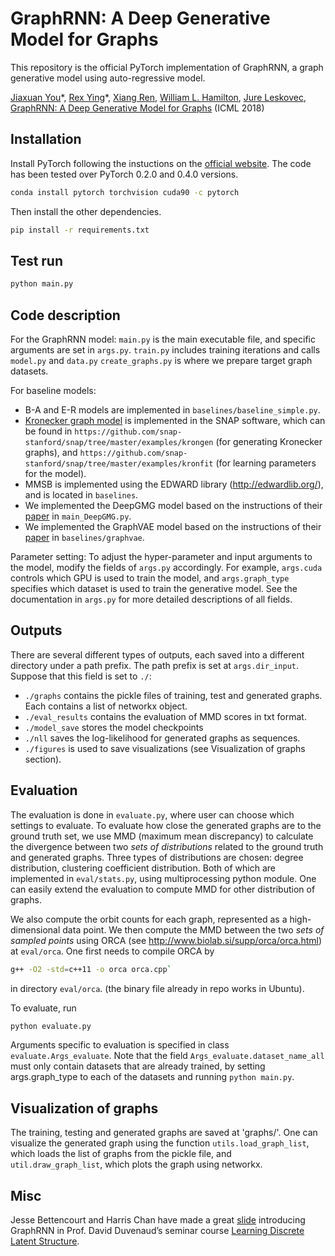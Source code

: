 # GraphRNN: A Deep Generative Model for Graphs
This repository is the official PyTorch implementation of GraphRNN, a graph generative model using auto-regressive model.

[Jiaxuan You](https://cs.stanford.edu/~jiaxuan/)\*, [Rex Ying](https://cs.stanford.edu/people/rexy/)\*, [Xiang Ren](http://www-bcf.usc.edu/~xiangren/), [William L. Hamilton](https://stanford.edu/~wleif/), [Jure Leskovec](https://cs.stanford.edu/people/jure/index.html), [GraphRNN: A Deep Generative Model for Graphs](https://arxiv.org/abs/1802.08773) (ICML 2018)

## Installation
Install PyTorch following the instuctions on the [official website](https://pytorch.org/). The code has been tested over PyTorch 0.2.0 and 0.4.0 versions.
```bash
conda install pytorch torchvision cuda90 -c pytorch
```
Then install the other dependencies.
```bash
pip install -r requirements.txt
```

## Test run
```bash
python main.py
```

## Code description
For the GraphRNN model:
`main.py` is the main executable file, and specific arguments are set in `args.py`.
`train.py` includes training iterations and calls `model.py` and `data.py`
`create_graphs.py` is where we prepare target graph datasets.

For baseline models: 
* B-A and E-R models are implemented in `baselines/baseline_simple.py`.
* [Kronecker graph model](https://cs.stanford.edu/~jure/pubs/kronecker-jmlr10.pdf) is implemented in the SNAP software, which can be found in `https://github.com/snap-stanford/snap/tree/master/examples/krongen` (for generating Kronecker graphs), and `https://github.com/snap-stanford/snap/tree/master/examples/kronfit` (for learning parameters for the model).
* MMSB is implemented using the EDWARD library (http://edwardlib.org/), and is located in
  `baselines`.
* We implemented the DeepGMG model based on the instructions of their [paper](https://arxiv.org/abs/1803.03324) in `main_DeepGMG.py`.
* We implemented the GraphVAE model based on the instructions of their [paper](https://arxiv.org/abs/1802.03480) in `baselines/graphvae`.

Parameter setting:
To adjust the hyper-parameter and input arguments to the model, modify the fields of `args.py`
accordingly.
For example, `args.cuda` controls which GPU is used to train the model, and `args.graph_type`
specifies which dataset is used to train the generative model. See the documentation in `args.py`
for more detailed descriptions of all fields.

## Outputs
There are several different types of outputs, each saved into a different directory under a path prefix. The path prefix is set at `args.dir_input`. Suppose that this field is set to `./`:
* `./graphs` contains the pickle files of training, test and generated graphs. Each contains a list
  of networkx object.
* `./eval_results` contains the evaluation of MMD scores in txt format.
* `./model_save` stores the model checkpoints
* `./nll` saves the log-likelihood for generated graphs as sequences.
* `./figures` is used to save visualizations (see Visualization of graphs section).

## Evaluation
The evaluation is done in `evaluate.py`, where user can choose which settings to evaluate.
To evaluate how close the generated graphs are to the ground truth set, we use MMD (maximum mean discrepancy) to calculate the divergence between two _sets of distributions_ related to
the ground truth and generated graphs.
Three types of distributions are chosen: degree distribution, clustering coefficient distribution.
Both of which are implemented in `eval/stats.py`, using multiprocessing python
module. One can easily extend the evaluation to compute MMD for other distribution of graphs.

We also compute the orbit counts for each graph, represented as a high-dimensional data point. We then compute the MMD
between the two _sets of sampled points_ using ORCA (see http://www.biolab.si/supp/orca/orca.html) at `eval/orca`. 
One first needs to compile ORCA by 
```bash
g++ -O2 -std=c++11 -o orca orca.cpp` 
```
in directory `eval/orca`.
(the binary file already in repo works in Ubuntu). 

To evaluate, run 
```bash
python evaluate.py
```
Arguments specific to evaluation is specified in class
`evaluate.Args_evaluate`. Note that the field `Args_evaluate.dataset_name_all` must only contain
datasets that are already trained, by setting args.graph_type to each of the datasets and running
`python main.py`.

## Visualization of graphs
The training, testing and generated graphs are saved at 'graphs/'.
One can visualize the generated graph using the function `utils.load_graph_list`, which loads the
list of graphs from the pickle file, and `util.draw_graph_list`, which plots the graph using
networkx. 


## Misc
Jesse Bettencourt and Harris Chan have made a great [slide](https://duvenaud.github.io/learn-discrete/slides/graphrnn.pdf) introducing GraphRNN in Prof. David Duvenaud’s seminar course [Learning Discrete Latent Structure](https://duvenaud.github.io/learn-discrete/).

